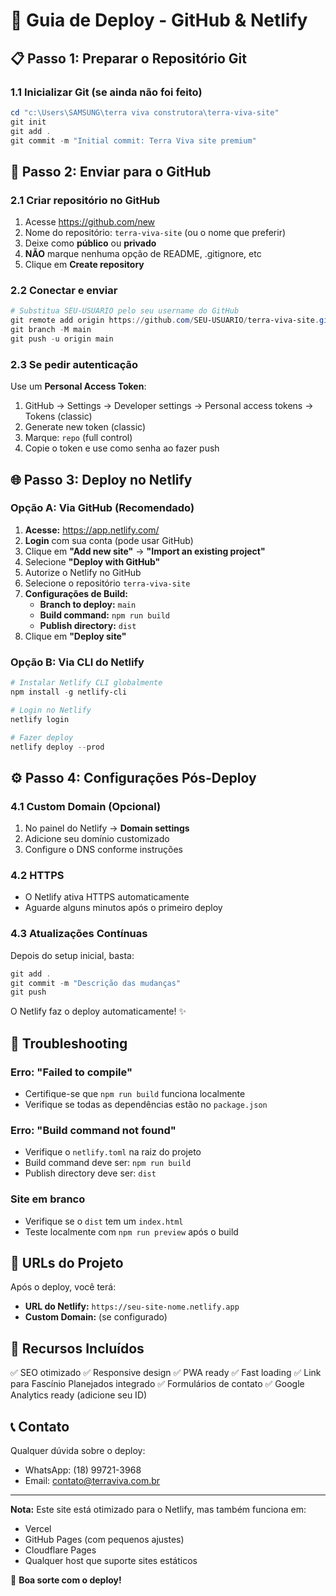 # 🚀 Guia de Deploy - GitHub & Netlify

## 📋 Passo 1: Preparar o Repositório Git

### 1.1 Inicializar Git (se ainda não foi feito)
```powershell
cd "c:\Users\SAMSUNG\terra viva construtora\terra-viva-site"
git init
git add .
git commit -m "Initial commit: Terra Viva site premium"
```

## 🐙 Passo 2: Enviar para o GitHub

### 2.1 Criar repositório no GitHub
1. Acesse https://github.com/new
2. Nome do repositório: `terra-viva-site` (ou o nome que preferir)
3. Deixe como **público** ou **privado**
4. **NÃO** marque nenhuma opção de README, .gitignore, etc
5. Clique em **Create repository**

### 2.2 Conectar e enviar
```powershell
# Substitua SEU-USUARIO pelo seu username do GitHub
git remote add origin https://github.com/SEU-USUARIO/terra-viva-site.git
git branch -M main
git push -u origin main
```

### 2.3 Se pedir autenticação
Use um **Personal Access Token**:
1. GitHub → Settings → Developer settings → Personal access tokens → Tokens (classic)
2. Generate new token (classic)
3. Marque: `repo` (full control)
4. Copie o token e use como senha ao fazer push

## 🌐 Passo 3: Deploy no Netlify

### Opção A: Via GitHub (Recomendado)

1. **Acesse:** https://app.netlify.com/
2. **Login** com sua conta (pode usar GitHub)
3. Clique em **"Add new site"** → **"Import an existing project"**
4. Selecione **"Deploy with GitHub"**
5. Autorize o Netlify no GitHub
6. Selecione o repositório `terra-viva-site`
7. **Configurações de Build:**
   - **Branch to deploy:** `main`
   - **Build command:** `npm run build`
   - **Publish directory:** `dist`
8. Clique em **"Deploy site"**

### Opção B: Via CLI do Netlify

```powershell
# Instalar Netlify CLI globalmente
npm install -g netlify-cli

# Login no Netlify
netlify login

# Fazer deploy
netlify deploy --prod
```

## ⚙️ Passo 4: Configurações Pós-Deploy

### 4.1 Custom Domain (Opcional)
1. No painel do Netlify → **Domain settings**
2. Adicione seu domínio customizado
3. Configure o DNS conforme instruções

### 4.2 HTTPS
- O Netlify ativa HTTPS automaticamente
- Aguarde alguns minutos após o primeiro deploy

### 4.3 Atualizações Contínuas
Depois do setup inicial, basta:
```powershell
git add .
git commit -m "Descrição das mudanças"
git push
```
O Netlify faz o deploy automaticamente! ✨

## 🔧 Troubleshooting

### Erro: "Failed to compile"
- Certifique-se que `npm run build` funciona localmente
- Verifique se todas as dependências estão no `package.json`

### Erro: "Build command not found"
- Verifique o `netlify.toml` na raiz do projeto
- Build command deve ser: `npm run build`
- Publish directory deve ser: `dist`

### Site em branco
- Verifique se o `dist` tem um `index.html`
- Teste localmente com `npm run preview` após o build

## 📱 URLs do Projeto

Após o deploy, você terá:
- **URL do Netlify:** `https://seu-site-nome.netlify.app`
- **Custom Domain:** (se configurado)

## 🎯 Recursos Incluídos

✅ SEO otimizado
✅ Responsive design
✅ PWA ready
✅ Fast loading
✅ Link para Fascínio Planejados integrado
✅ Formulários de contato
✅ Google Analytics ready (adicione seu ID)

## 📞 Contato

Qualquer dúvida sobre o deploy:
- WhatsApp: (18) 99721-3968
- Email: contato@terraviva.com.br

---

**Nota:** Este site está otimizado para o Netlify, mas também funciona em:
- Vercel
- GitHub Pages (com pequenos ajustes)
- Cloudflare Pages
- Qualquer host que suporte sites estáticos

🎉 **Boa sorte com o deploy!**
